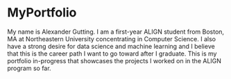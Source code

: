 # MyPortfolio

My name is Alexander Gutting. I am a first-year ALIGN student from Boston, MA at Northeastern University concentrating in Computer Science. I also have a strong desire for data science and machine learning and I believe that this is the career path I want to go toward after I graduate. This is my portfolio in-progress that showcases the projects I worked on in the ALIGN program so far.

